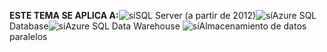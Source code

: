 <Token>**ESTE TEMA SE APLICA A:**![sí](media/yes.png)SQL Server (a partir de 2012)![sí](media/yes.png)Azure SQL Database![sí](media/yes.png)Azure SQL Data Warehouse ![sí](media/yes.png)Almacenamiento de datos paralelos </Token>
